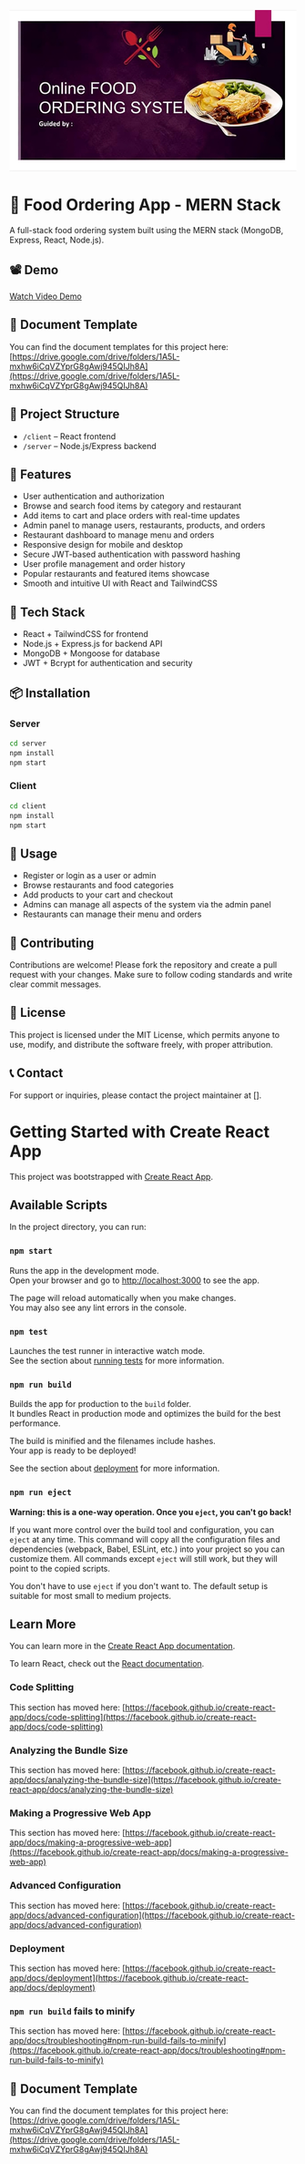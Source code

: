 <p align="center">
  <img src="./images/1000016632.png" alt="Cover" />
</p>


# 🍔 Food Ordering App - MERN Stack

A full-stack food ordering system built using the MERN stack (MongoDB, Express, React, Node.js).

## 📽 Demo

[Watch Video Demo](https://youtu.be/ntOTdudM9wE) <!-- Replace with real video link if available -->

## 📄 Document Template

You can find the document templates for this project here:  
[https://drive.google.com/drive/folders/1A5L-mxhw6iCqVZYprG8gAwj945QIJh8A](https://drive.google.com/drive/folders/1A5L-mxhw6iCqVZYprG8gAwj945QIJh8A)

## 📁 Project Structure

- `/client` – React frontend
- `/server` – Node.js/Express backend

## 🚀 Features

- User authentication and authorization
- Browse and search food items by category and restaurant
- Add items to cart and place orders with real-time updates
- Admin panel to manage users, restaurants, products, and orders
- Restaurant dashboard to manage menu and orders
- Responsive design for mobile and desktop
- Secure JWT-based authentication with password hashing
- User profile management and order history
- Popular restaurants and featured items showcase
- Smooth and intuitive UI with React and TailwindCSS

## 🧪 Tech Stack

- React + TailwindCSS for frontend
- Node.js + Express.js for backend API
- MongoDB + Mongoose for database
- JWT + Bcrypt for authentication and security

## 📦 Installation

### Server

```bash
cd server
npm install
npm start
```

### Client

```bash
cd client
npm install
npm start
```

## 📖 Usage

- Register or login as a user or admin
- Browse restaurants and food categories
- Add products to your cart and checkout
- Admins can manage all aspects of the system via the admin panel
- Restaurants can manage their menu and orders

## 🤝 Contributing

Contributions are welcome! Please fork the repository and create a pull request with your changes. Make sure to follow coding standards and write clear commit messages.

## 📄 License

This project is licensed under the MIT License, which permits anyone to use, modify, and distribute the software freely, with proper attribution.

## 📞 Contact

For support or inquiries, please contact the project maintainer at [].


# Getting Started with Create React App

This project was bootstrapped with [Create React App](https://github.com/facebook/create-react-app).

## Available Scripts

In the project directory, you can run:

### `npm start`

Runs the app in the development mode.\
Open your browser and go to [http://localhost:3000](http://localhost:3000) to see the app.

The page will reload automatically when you make changes.\
You may also see any lint errors in the console.

### `npm test`

Launches the test runner in interactive watch mode.\
See the section about [running tests](https://facebook.github.io/create-react-app/docs/running-tests) for more information.

### `npm run build`

Builds the app for production to the `build` folder.\
It bundles React in production mode and optimizes the build for the best performance.

The build is minified and the filenames include hashes.\
Your app is ready to be deployed!

See the section about [deployment](https://facebook.github.io/create-react-app/docs/deployment) for more information.

### `npm run eject`

**Warning: this is a one-way operation. Once you `eject`, you can't go back!**

If you want more control over the build tool and configuration, you can `eject` at any time. This command will copy all the configuration files and dependencies (webpack, Babel, ESLint, etc.) into your project so you can customize them. All commands except `eject` will still work, but they will point to the copied scripts.

You don't have to use `eject` if you don't want to. The default setup is suitable for most small to medium projects.

## Learn More

You can learn more in the [Create React App documentation](https://facebook.github.io/create-react-app/docs/getting-started).

To learn React, check out the [React documentation](https://reactjs.org/).

### Code Splitting

This section has moved here: [https://facebook.github.io/create-react-app/docs/code-splitting](https://facebook.github.io/create-react-app/docs/code-splitting)

### Analyzing the Bundle Size

This section has moved here: [https://facebook.github.io/create-react-app/docs/analyzing-the-bundle-size](https://facebook.github.io/create-react-app/docs/analyzing-the-bundle-size)

### Making a Progressive Web App

This section has moved here: [https://facebook.github.io/create-react-app/docs/making-a-progressive-web-app](https://facebook.github.io/create-react-app/docs/making-a-progressive-web-app)

### Advanced Configuration

This section has moved here: [https://facebook.github.io/create-react-app/docs/advanced-configuration](https://facebook.github.io/create-react-app/docs/advanced-configuration)

### Deployment

This section has moved here: [https://facebook.github.io/create-react-app/docs/deployment](https://facebook.github.io/create-react-app/docs/deployment)

### `npm run build` fails to minify

This section has moved here: [https://facebook.github.io/create-react-app/docs/troubleshooting#npm-run-build-fails-to-minify](https://facebook.github.io/create-react-app/docs/troubleshooting#npm-run-build-fails-to-minify)

## 📄 Document Template

You can find the document templates for this project here:  
[https://drive.google.com/drive/folders/1A5L-mxhw6iCqVZYprG8gAwj945QIJh8A](https://drive.google.com/drive/folders/1A5L-mxhw6iCqVZYprG8gAwj945QIJh8A)
 
